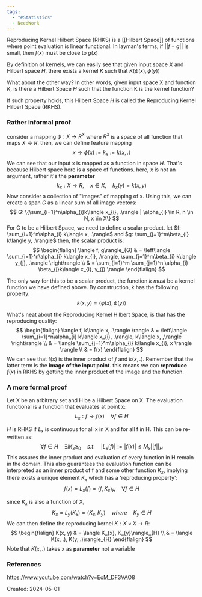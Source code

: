 ```yaml
---
tags:
  - "#Statistics"
  - NeedWork
---
```

Reproducing Kernel Hilbert Space (RHKS) is a [[Hilbert Space]] of functions where point evaluation is linear functional. In layman's terms, if $||f - g||$ is small, then $f(x)$ must be close to $g(x)$

By definition of kernels, we can easily see that given input space $X$ and Hilbert space $H$, there exists a kernel $K$ such that
$K(\phi(x), \phi(y))$

What about the other way? In other words, given input space X and function $K$, is there a Hilbert Space $H$ such that the function K is the kernel function?

If such property holds, this Hilbert Space $H$ is called the Reproducing Kernel Hilbert Space (RKHS).

### Rather informal proof
consider a mapping $\phi: X \to R^X$ where $R^X$ is a space of all function that maps $X \to R$. then, we can define feature mapping
$$
x \to \phi(x):= k_{x} := k\langle x, .\rangle
$$
We can see that our input x is mapped as a function in space $H$. That's because Hilbert space here is a space of functions. here, $x$ is not an argument, rather it's the **parameter**
$$
k_{x}: X \to R, \quad x\in X, \quad k_{x}(y) = k(x, y)
$$
Now consider a collection of "images" of mapping of x. Using this, we can create a span $G$ as a linear sum of all image vectors:
$$
G: \{\sum_{i=1}^n\alpha_{i}k\langle x_{i}, .\rangle | \alpha_{i} \in R, n \in N, x \in X\}
$$
For G to be a Hilbert Space, we need to define a scalar product.
let $f: \sum_{i=1}^n\alpha_{i} k\langle x, .\rangle$ and $g: \sum_{j=1}^m\beta_{i} k\langle y, .\rangle$
then, the scalar product is:
$$
\begin{flalign}
\langle f, g\rangle_{G} & = \left\langle  \sum_{i=1}^n\alpha_{i} k\langle x_{i}, .\rangle, \sum_{j=1}^m\beta_{i} k\langle y_{j}, .\rangle  \right\rangle \\
& = \sum_{i=1}^m \sum_{j=1}^n \alpha_{i} \beta_{j}k\langle x_{i}, y_{j} \rangle
\end{flalign}
$$

The only way for this to be a scalar product, the function $k$ _must_ be a kernel function we have defined above. By construction, k has the following property: 
$$
k(x, y) = \langle \phi(x), \phi(y)\rangle
$$

What's neat about the Reproducing Kernel Hilbert Space, is that has the reproducing quality:
$$
\begin{flalign}
\langle f, k\langle x, .\rangle \rangle & = \left\langle  \sum_{i=1}^n\alpha_{i} k\langle x_{i}, .\rangle, k\langle x, ,\rangle  \right\rangle \\
 & = \langle \sum_{j=1}^m\alpha_{i} k\langle x_{i}, x \rangle \rangle \\
 & = f(x)
\end{flalign}
$$
We can see that f(x) is the inner product of $f$ and $k\langle x, . \rangle$. Remember that the latter term is the **image of the input point**. this means we can **reproduce** $f(x)$ in RKHS by getting the inner product of the image and the function.

### A more formal proof
Let X be an arbitrary set and H be a Hilbert Space on X. The evaluation functional is a function that evaluates at point x:
$$
L_{x}: f \to f(x) \quad \forall f \in H
$$

$H$ is RHKS if $L_x$ is continuous for all x in X and for all f in H.
This can be re-written as:
$$
\forall f\in H \quad \exists M_{x}\geq_{0}\quad s.t.\quad|L_{x}(f)| := |f(x)| \leq M_{x}||f||_{H}
$$
This assures the inner product and evaluation of every function in H remain in the domain. This also guarantees the evaluation function can be interpreted as an inner product of f and some other function $K_x$, implying there exists a unique element $K_x$ which has a 'reproducing property':
$$
f(x) = L_{x}(f) = \langle f, K_{x}\rangle_{H} \quad\forall f \in H
$$

since $K_x$ is also a function of X,
$$
K_{x} = L_{y}(K_{x}) = \langle K_{x}, K_{y}\rangle\quad where\quad K_{y} \in H
$$
We can then define the reproducing kernel $K: X \times X \to R$:
$$
\begin{flalign}
K(x, y) & = \langle K_{x}, K_{y}\rangle_{H} \\
& = \langle K(x, .), K(y, .)\rangle_{H}
\end{flalign}
$$
Note that $K(x, .)$ takes x as **parameter** not a variable

### References
https://www.youtube.com/watch?v=EoM_DF3VAO8

Created: 2024-05-01